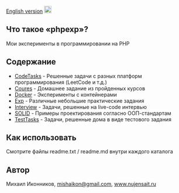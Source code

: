 [English version](README.ENG.md)
<img src="eng.png" alt="eng" width="20" />

## Что такое «phpexp»?
Мои эксперименты в программировании на PHP

## Содержание
- [CodeTasks](CodeTasks/readme.md) - Решенные задачи с разных платформ программирования (LeetCode и т.д.)
- [Coures](Coures/readme.md) - Домашнее задание из пройденных курсов
- [Docker](Docker/readme.md) - Эксперименты с контейнерами
- [Exp](Exp/readme.md) - Различные небольшие практические задания
- [Interview](Interview/readme.md) - Задачи, решенные на live-code интервью
- [SOLID](SOLID/readme.md) - Примеры проектирования согласно ООП-стандартам
- [TestTasks](TestTasks/readme.md) - Задачи, решенные дома в виде тестового задания

## Как использовать
Смотрите файлы readme.txt / readme.md внутри каждого каталога

## Автор
Михаил Иконников, mishaikon@gmail.com, www.nujensait.ru